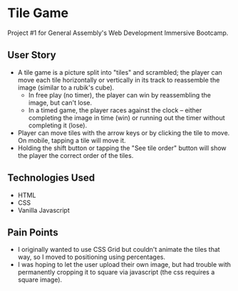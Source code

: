 # Tile Game

Project #1 for General Assembly's Web Development Immersive Bootcamp.

## User Story

* A tile game is a picture split into "tiles" and scrambled; the player can move each tile horizontally or vertically in its track to reassemble the image (similar to a rubik's cube).
  * In free play (no timer), the player can win by reassembling the image, but can't lose.
  * In a timed game, the player races against the clock – either completing the image in time (win) or running out the timer without completing it (lose).
* Player can move tiles with the arrow keys or by clicking the tile to move. On mobile, tapping a tile will move it.
* Holding the shift button or tapping the "See tile order" button will show the player the correct order of the tiles.


## Technologies Used

* HTML
* CSS
* Vanilla Javascript

## Pain Points

* I originally wanted to use CSS Grid but couldn't animate the tiles that way, so I moved to positioning using percentages.
* I was hoping to let the user upload their own image, but had trouble with permanently cropping it to square via javascript (the css requires a square image).